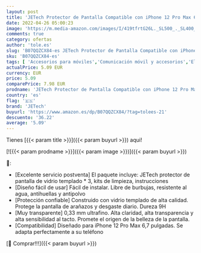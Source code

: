 ```yaml
---
layout: post
title: 'JETech Protector de Pantalla Compatible con iPhone 12 Pro Max 6 7 Pulgadas  Vidrio Cristal Templado  3 Unidades'
date: 2022-04-26 05:00:23
image: 'https://m.media-amazon.com/images/I/419tfrtG26L._SL500_._SL400_.jpg'
comments: true
category: ofertas
author: 'tole.es'
slug: 'B07QQZCX84-es JETech Protector de Pantalla Compatible con iPhone 12 Pro...'
sku: 'B07QQZCX84-es'
tags: [ 'Accesorios para móviles','Comunicación móvil y accesorios','Electrónica','Mantenimiento, cuidado y reparaciones de teléfonos móviles','Protectores de pantalla para móviles','iphone','jetech','🇪🇸', ]
actualPrice: 5.09 EUR
currency: EUR
price: 5.09
comparePrice: 7.98 EUR
prodname: 'JETech Protector de Pantalla Compatible con iPhone 12 Pro Max 6 7 Pulgadas  Vidrio Cristal Templado  3 Unidades'
country: 'es'
flag: '🇪🇸'
brand: 'JETech'
buyurl: 'https://www.amazon.es/dp/B07QQZCX84/?tag=tolees-21'
descuento: '36.22'
average: '5.09'
---
```


Tienes [{{< param title >}}]({{< param buyurl >}}) aqui!

[![{{< param prodname >}}]({{< param image >}})]({{< param buyurl >}})

🔎:

- [Excelente servicio postventa] El paquete incluye: JETech protector de pantalla de vidrio templado * 3, kits de limpieza, instrucciones
- [Diseño fácil de usar] Fácil de instalar. Libre de burbujas, resistente al agua, antihuellas y antipolvo
- [Protección confiable] Construido con vidrio templado de alta calidad. Protege la pantalla de arañazos y desgaste diario. Dureza 9H
- [Muy transparente] 0,33 mm ultrafino. Alta claridad, alta transparencia y alta sensibilidad al tacto. Promete el origen de la belleza de la pantalla.
- [Compatibilidad] Diseñado para iPhone 12 Pro Max 6,7 pulgadas. Se adapta perfectamente a su teléfono

[🛒 Comprar!!!]({{< param buyurl >}})

